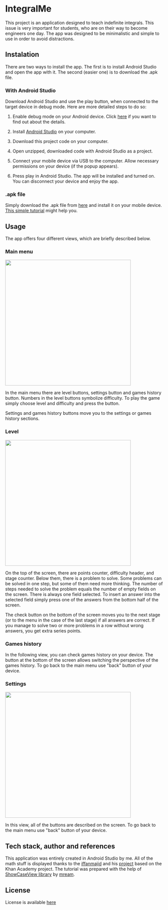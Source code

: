 # IntegralMe
This project is an application designed to teach indefinite integrals. This issue is very important for students, who are on their way to become engineers one day. The app was designed to be minimalistic and simple to use in order to avoid distractions.

## Instalation

There are two ways to install the app. The first is to install Android Studio and open the app with it. The second (easier one) is to download the .apk file.

### With Android Studio
Download Android Studio and use the play button, when connected to the target device in debug mode. Here are more detailed steps to do so:

1. Enable debug mode on your Android device. Click [here](https://developer.android.com/studio/debug/dev-options "Android Studio documentation") if you want to find out about the details. 

2. Install [Android Studio](https://developer.android.com/studio) on your computer. 

3. Download this project code on your computer.

4. Open unzipped, downloaded code with Android Studio as a project.

5. Connect your mobile device via USB to the computer. Allow necessary permissions on your device (if the popup appears). 

6. Press play in Android Studio. The app will be installed and turned on. You can disconnect your device and enjoy the app. 

### .apk file

Simply download the .apk file from [here](app/release/IntegralMe.apk "IntegralMe.apk") and install it on your mobile device. [This simple tutorial](https://www.youtube.com/watch?v=N0M4XGkpCn4) might help you.

## Usage

The app offers four different views, which are briefly described below. 

### Main menu
<img src='https://github.com/Mir3605/IntegralMe/assets/120521300/ab9be648-e22c-4bde-9c1f-98e2c1d3fec3' width='400'>

In the main menu there are level buttons, settings button and games history button. Numbers in the level buttons symbolize difficulty. To play the game simply choose level and difficulty and press the button. 

Settings and games history buttons move you to the settings or games history sections. 

### Level
<img src='https://github.com/Mir3605/IntegralMe/assets/120521300/a9d6b904-6ef8-42ee-8fb8-d9b4125acf41' width='400'>

On the top of the screen, there are points counter, difficulty header, and stage counter. Below them, there is a problem to solve. Some problems can be solved in one step, but some of them need more thinking. The number of steps needed to solve the problem equals the number of empty fields on the screen. There is always one field selected. To insert an answer into the selected field simply press one of the answers from the bottom half of the screen.

The check button on the bottom of the screen moves you to the next stage (or to the menu in the case of the last stage) if all answers are correct. If you manage to solve two or more problems in a row without wrong answers, you get extra series points. 

### Games history

In the following view, you can check games history on your device. The button at the bottom of the screen allows switching the perspective of the games history. To go back to the main menu use "back" button of your device. 

### Settings
<img src='https://github.com/Mir3605/IntegralMe/assets/120521300/42673a34-da79-409c-aade-3d2aa41031e7' width='400'>

In this view, all of the buttons are described on the screen. To go back to the main menu use "back" button of your device. 

## Tech stack, author and references

This application was entirely created in Android Studio by me. All of the math stuff is displayed thanks to the [iffanmajid](https://github.com/iffanmajid) and his [project](https://github.com/iffanmajid/Katex) based on the Khan Academy project. The tutorial was prepared with the help of [ShowCaseView library](https://github.com/mreram/ShowCaseView) by [mream](https://github.com/mreram). 

## License

License is available [here](LICENSE)
